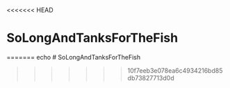 <<<<<<< HEAD
# SoLongAndTanksForTheFish
=======
echo # SoLongAndTanksForTheFish
>>>>>>> 10f7eeb3e078ea6c4934216bd85db73827713d0d
